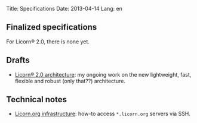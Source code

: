Title: Specifications
Date: 2013-04-14
Lang: en

## Finalized specifications

For Licorn® 2.0, there is none yet.

## Drafts

- [Licorn® 2.0 architecture][arch]: my ongoing work on the new lightweight, fast, flexible and robust (only that??) architecture.


## Technical notes

- [Licorn.org infrastructure][infra]: how-to access `*.licorn.org` servers via SSH.

[arch]: /drafts/licorn-2.0-architecture.html
[infra]: /pages/licorn-infrastructure.html
